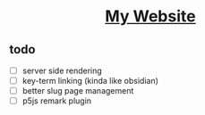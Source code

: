 <div align="center">
    <h1>
        <a href="https://chazzox.uk">My Website</a>
    </h1>
</div>

## todo

-   [ ] server side rendering
-   [ ] key-term linking (kinda like obsidian)
-   [ ] better slug page management
-   [ ] p5js remark plugin
